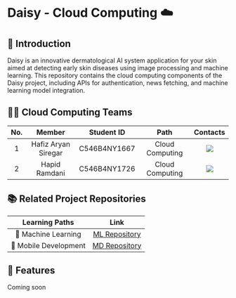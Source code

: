 # Daisy - Cloud Computing ☁️

## 📑 Introduction

Daisy is an innovative dermatological AI system application for your skin aimed at detecting early skin diseases using image processing and machine learning. This repository contains the cloud computing components of the Daisy project, including APIs for authentication, news fetching, and machine learning model integration.

## 👨‍💻‍ Cloud Computing Teams

| No. |       Member        |  Student ID  |      Path       |                                                                                 Contacts                                                                                  |
| :-: | :-----------------: | :----------: | :-------------: | :-----------------------------------------------------------------------------------------------------------------------------------------------------------------------: |
|  1  | Hafiz Aryan Siregar | C546B4NY1667 | Cloud Computing |  <a href="https://www.linkedin.com/in/hafizaryan"><img src="https://img.shields.io/badge/linkedin-%230077B5.svg?style=for-the-badge&logo=linkedin&logoColor=white"></a>   |
|  2  |    Hapid Ramdani    | C546B4NY1726 | Cloud Computing | <a href="https://www.linkedin.com/in/hapid-ramdani"><img src="https://img.shields.io/badge/linkedin-%230077B5.svg?style=for-the-badge&logo=linkedin&logoColor=white"></a> |

## 📚 Related Project Repositories

|    Learning Paths     |                               Link                                |
| :-------------------: | :---------------------------------------------------------------: |
|  🤖 Machine Learning  |          [ML Repository](https://github.com/Daisy-Team/)          |
| 📱 Mobile Development | [MD Repository](https://github.com/Daisy-Team/mobile-development) |

## 🔎 Features

Coming soon
